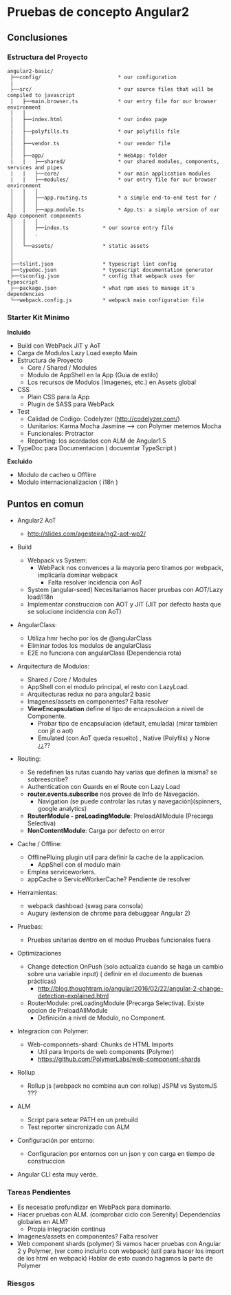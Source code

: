 # Pruebas de concepto Angular2

## Conclusiones

### Estructura del Proyecto

```
angular2-basic/
 ├──config/                         * our configuration
 |
 ├──src/                            * our source files that will be compiled to javascript
 |   ├──main.browser.ts             * our entry file for our browser environment
 │   │
 |   ├──index.html                  * our index page
 │   │
 |   ├──polyfills.ts                * our polyfills file
 │   │
 |   ├──vendor.ts                   * our vendor file
 │   │
 │   ├──app/                        * WebApp: folder
 |   |   ├──shared/                 * our shared modules, components, services and pipes
 |   |   ├──core/                   * our main application modules
 |   |   ├──modules/                * our entry file for our browser environment
 │   │   │
 │   │   ├──app.routing.ts          * a simple end-to-end test for /
 │   │   │
 │   │   ├──app.module.ts           * App.ts: a simple version of our App component components
 │   │   │
 │   │   ├──index.ts           * our source entry file 
 │   │   .
 │   │
 │   └──assets/                * static assets
 │
 │
 ├──tslint.json                * typescript lint config
 ├──typedoc.json               * typescript documentation generator
 ├──tsconfig.json              * config that webpack uses for typescript
 ├──package.json               * what npm uses to manage it's dependencies
 └──webpack.config.js          * webpack main configuration file

```

### Starter Kit Minimo

**Incluido**
* Build con WebPack JIT y AoT
* Carga de Modulos Lazy Load exepto Main
* Estructura de Proyecto
    * Core / Shared / Modules
    * Modulo de AppShell en la App (Guia de estilo)
    * Los recursos de Modulos (Imagenes, etc.) en Assets global
* CSS
    * Plain CSS para la App
    * Plugin de SASS para WebPack 
* Test 
    * Calidad de Codigo: Codelyzer (http://codelyzer.com/)
    * Uunitarios: Karma Mocha Jasmine --> con Polymer metemos Mocha 
    * Funcionales: Protractor
    * Reporting: los acordados con ALM de Angular1.5
* TypeDoc para Documentacion ( docuemtar TypeScript )

**Excluido**
* Modulo de cacheo u Offline
* Modulo internacionalizacion ( i18n ) 

## Puntos en comun

* Angular2 AoT
    * http://slides.com/agesteira/ng2-aot-wp2/

* Build
    * Webpack vs System:
        * WebPack nos convences a la mayoria pero tiramos por webpack, implicaría dominar webpack
            * Falta resolver incidencia con AoT
    * System (angular-seed) Necesitariamos hacer pruebas con AOT/Lazy load/i18n
    * Implementar construccion con AOT y JIT (JIT por defecto hasta que se solucione incidencia con AoT)

* AngularClass:
    * Utiliza hmr hecho por los de @angularClass
    * Eliminar todos los modulos de angularClass
    * E2E no funciona con angularClass (Dependencia rota)

* Arquitectura de Modulos:
    * Shared / Core / Modules 
    * AppShell con el modulo principal, el resto con LazyLoad.
    * Arquitecturas redux no para angular2 basic
    * Imagenes/assets en componentes? Falta resolver
    * **ViewEncapsulation** define el tipo de encapsulacion a nivel de Componente.
        * Probar tipo de encapsulacion (default, emulada) (mirar tambien con jit o aot)
        * Emulated (con AoT queda resuelto) , Native (Polyfils) y None ¿¿??
   
* Routing:
    * Se redefinen las rutas cuando hay varias que definen la misma? se sobreescribe? 
    * Authentication con Guards en el Route con Lazy Load
    * **router.events.subscribe** nos provee de Info de Navegación.
        * Navigation (se puede controlar las rutas y navegación)(spinners, google analytics)
    * **RouterModule - preLoadingModule**: PreloadAllModule (Precarga Selectiva)
    * **NonContentModule**: Carga por defecto on error

 * Cache / Offline:
    * OfflinePluing plugin util para definir la cache de la applicacion.
        * AppShell con el modulo main
    * Emplea serviceworkers.
    * appCache o ServiceWorkerCache? Pendiente de resolver   

* Herramientas:
    * webpack dashboad (swag para consola)
    * Augury (extension de chrome para debuggear Angular 2)

* Pruebas:
    * Pruebas unitarias dentro en el moduo 
    Pruebas funcionales fuera

* Optimizaciones
    * Change detection OnPush (solo actualiza cuando se haga un cambio sobre una variable input) ( definir en el documento de buenas prácticas)
        * http://blog.thoughtram.io/angular/2016/02/22/angular-2-change-detection-explained.html
    * RouterModule: preLoadingModule (Precarga Selectiva). Existe opcion de PreloadAllModule
        * Definición a nivel de Modulo, no Component.

* Integracion con Polymer:
    * Web-componnets-shard: Chunks de HTML Imports
        * Util para Imports de web components (Polymer) 
        * https://github.com/PolymerLabs/web-component-shards

* Rollup 
    * Rollup js (webpack no combina aun con rollup) JSPM vs SystemJS ???

* ALM
    * Script para setear PATH en un prebuild
    * Test reporter sincronizado con ALM

* Configuración por entorno:
    * Configuracion por entornos con un json y con carga en tiempo de construccion

* Angular CLI esta muy verde.

### Tareas Pendientes

* Es necesatio profundizar en WebPack para dominarlo.
* Hacer pruebas con ALM. (comprobar ciclo con Serenity) Dependencias globales en ALM?
    * Propia integración continua
* Imagenes/assets en componentes? Falta resolver
* Web component shards (polymer) Si vamos hacer pruebas con Angular 2 y Polymer, (ver como incluirlo con webpack) (util para hacer los import de los html en webpack) Hablar de esto cuando hagamos la parte de Polymer
     
### Riesgos

